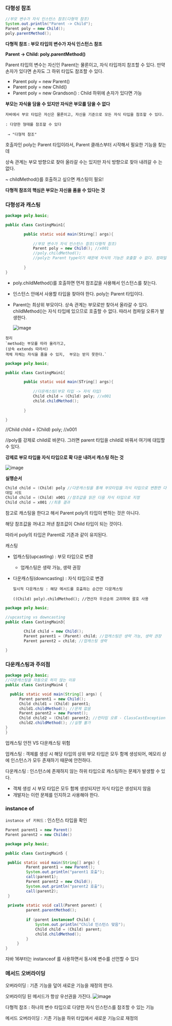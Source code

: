 ### 다형성 참조

```java
//부모 변수가 자식 인스턴스 참조(다형적 참조)
System.out.println("Parent -> Child");
Parent poly = new Child();
poly.parentMethod();
```

<b> 다형적 참조 : 부모 타입의 변수가 자식 인스턴스 참조

Parent → Child: poly.parentMethod()</b>

Parent 타입의 변수는 자신인 Parent는 물론이고, 자식 타입까지 참조할 수 있다. 만약 손자가 있다면 손자도 그 하위 타입도 참조할 수 있다.

- Parent poly = new Parent()
- Parent poly = new Child()
- Parent poly = new Grandson() : Child 하위에 손자가 있다면 가능

<b>부모는 자식을 담을 수 있지만 자식은 부모를 담을 수 없다</b>
```
자바에서 부모 타입은 자신은 물론이고, 자신을 기준으로 모든 자식 타입을 참조할 수 있다.

: 다양한 형태를 참조할 수 있다

 → "다형적 참조"
```

호출자인 poly는 Parent 타입이라서, Parent 클래스부터 시작해서 필요한 기능을 찾는데

상속 관계는 부모 방향으로 찾아 올라갈 수는 있지만 자식 방향으로 찾아 내려갈 수 는 없다.

~ childMethod()를 호출하고 싶으면 캐스팅이 필요!

<b>다형적 참조의 핵심은 부모는 자신을 품을 수 있다는 것</b>

### 다형성과 캐스팅

```java
package poly.basic;

public class CastingMain1{

		public static void main(Stirng[] args){
		
			//부모 변수가 자식 인스턴스 참조(다형적 참조)
			Parent poly = new Child(); //x001
			//poly.childMethod();
			//poly는 Parent type이기 때문에 자식의 기능은 호출할 수 없다. 컴파일 오류 발생
						
		}
}
```
- poly.childMethod()를 호출하면 먼저 참조값을 사용해서 인스턴스를 찾는다.
- 인스턴스 안에서 사용할 타입을 찾아야 한다. poly는 Parent 타입이다.
- Parent는 최상위 부모이다. 상속 관계는 부모로만 찾아서 올라갈 수 있다. childMethod()는 자식 타입에 있으므로 호출할 수 없다. 따라서 컴파일 오류가 발생한다.

  ![image](https://github.com/JavaGrowthSt/java-basic/assets/106096303/b25edfd6-2b7a-4376-afd8-4bc547cf6193)

  
```
정리
`method는 부모를 따라 올라가고,
(상속 extends 따라서)
객체 자체는 자식을 품을 수 있지,  부모는 받지 못한다.`
```

```java
package poly.basic;

public class CastingMain1{

		public static void main(STring[] args){	
		
			//다운캐스팅(부모 타입 -> 자식 타입)
			Child child = (Child) poly; //x001
			child.childMethod();
	
		}

}
```
//Child child = (Child) poly; //x001

//poly를 강제로 child로 바꾼다. 그러면 parent 타입을 child로 바꿔서 여기에 대입할 수 있다.

<b>강제로 부모 타입을 자식 타입으로 확 다운 내려서 캐스팅 하는 것</b>

![image](https://github.com/JavaGrowthSt/java-basic/assets/106096303/b9298e18-6f2a-41a1-b2a7-8e1176b18509)

<b>실행순서</b>
```java
Child child = (Child) poly //다운캐스팅을 통해 부모타입을 자식 타입으로 변환한 다음에
대입 시도
Child child = (Child) x001 //참조값을 읽은 다음 자식 타입으로 지정
Child child = x001 //최종 결과
```

참고로 캐스팅을 한다고 해서 Parent poly의 타입이 변하는 것은 아니다.

해당 참조값을 꺼내고 꺼낸 참조값이 Child 타입이 되는 것이다.

따라서 poly의 타입은 Parent로 기존과 같이 유지된다.

캐스팅

- 업캐스팅(upcasting) : 부모 타입으로 변경
    - 업캐스팅은 생략 가능, 생략 권장
- 다운캐스팅(downcasting) : 자식 타입으로 변경

  ```
  일시적 다운캐스팅 : 해당 메서드를 호출하는 순간만 다운캐스팅

  ((Child) poly).childMethod(); //연산자 우선순위 고려하여 괄호 사용
  ```


```java
package poly.basic;

//upcasting vs downcasting
public class CastingMain3{
	
		Child child = new Child();
		Parent parent1 = (Parent) child; //업캐스팅은 생략 가능, 생략 권장
		Parent parent2 = child; //업캐스팅 생략

}
```

### 다운캐스팅과 주의점

  ```java
package poly.basic;
//다운캐스팅을 자동으로 하지 않는 이유
public class CastingMain4 {

	public static void main(String[] args) {
   		Parent parent1 = new Child();
   		Child child1 = (Child) parent1;
   		child1.childMethod(); //문제 없음
   		Parent parent2 = new Parent();
   		Child child2 = (Child) parent2; //런타임 오류 - ClassCastException
   		child2.childMethod(); //실행 불가
  }
}
```

업캐스팅 안전 VS 다운캐스팅 위험

업캐스팅 : 객체를 생성 시 해당 타입의 상위 부모 타입은 모두 함께 생성되어, 메모리 상에 인스턴스가 모두 존재하기 때문에 안전하다.

다운캐스팅 : 인스턴스에 존재하지 않는 하위 타입으로 캐스팅하는 문제가 발생할 수 있다.

- 객체 생성 시 부모 타입은 모두 함께 생성되지만 자식 타입은 생성되지 않음
- 개발자는 이런 문제를 인지하고 사용해야 한다.

### instance of

`instance of 키워드`  : 인스턴스 타입을 확인

```java
Parent parent1 = new Parent()
Parent parent2 = new Childe()
```

```java
package poly.basic;

public class CastingMain5 {

 public static void main(String[] args) {
		 Parent parent1 = new Parent();
		 System.out.println("parent1 호출");
		 call(parent1);
		 Parent parent2 = new Child();
		 System.out.println("parent2 호출");
		 call(parent2);
 }
 
 private static void call(Parent parent) {
		 parent.parentMethod();
	
		 if (parent instanceof Child) {
			 System.out.println("Child 인스턴스 맞음");
			 Child child = (Child) parent;
			 child.childMethod();
		 }
	 }
}
```

자바 16부터는 instanceof 를 사용하면서 동시에 변수를 선언할 수 있다

### 메서드 오버라이딩

오버라이딩 : 기존 기능을 덮어 새로운 기능을 재정의 한다.

오버라이딩 된 메서드가 항상 우선권을 가진다.
![image](https://github.com/JavaGrowthSt/java-basic/assets/106096303/1d39ac1c-bd5e-4f94-acfd-b9f8016b0773)

다형적 참조 : 하나의 변수 타입으로 다양한 자식 인스턴스를 참조할 수 있는 기능

메서드 오버라이딩 : 기존 기능을 하위 타입에서 새로운 기능으로 재정의
